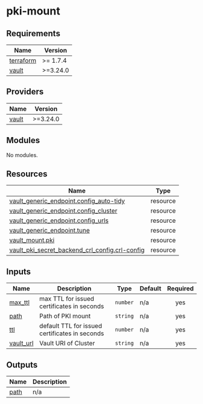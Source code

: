 # pki-mount

<!-- BEGIN_TF_DOCS -->
## Requirements

| Name | Version |
|------|---------|
| <a name="requirement_terraform"></a> [terraform](#requirement\_terraform) | >= 1.7.4 |
| <a name="requirement_vault"></a> [vault](#requirement\_vault) | >=3.24.0 |

## Providers

| Name | Version |
|------|---------|
| <a name="provider_vault"></a> [vault](#provider\_vault) | >=3.24.0 |

## Modules

No modules.

## Resources

| Name | Type |
|------|------|
| [vault_generic_endpoint.config_auto-tidy](https://registry.terraform.io/providers/hashicorp/vault/latest/docs/resources/generic_endpoint) | resource |
| [vault_generic_endpoint.config_cluster](https://registry.terraform.io/providers/hashicorp/vault/latest/docs/resources/generic_endpoint) | resource |
| [vault_generic_endpoint.config_urls](https://registry.terraform.io/providers/hashicorp/vault/latest/docs/resources/generic_endpoint) | resource |
| [vault_generic_endpoint.tune](https://registry.terraform.io/providers/hashicorp/vault/latest/docs/resources/generic_endpoint) | resource |
| [vault_mount.pki](https://registry.terraform.io/providers/hashicorp/vault/latest/docs/resources/mount) | resource |
| [vault_pki_secret_backend_crl_config.crl-config](https://registry.terraform.io/providers/hashicorp/vault/latest/docs/resources/pki_secret_backend_crl_config) | resource |

## Inputs

| Name | Description | Type | Default | Required |
|------|-------------|------|---------|:--------:|
| <a name="input_max_ttl"></a> [max\_ttl](#input\_max\_ttl) | max TTL for issued certificates in seconds | `number` | n/a | yes |
| <a name="input_path"></a> [path](#input\_path) | Path of PKI mount | `string` | n/a | yes |
| <a name="input_ttl"></a> [ttl](#input\_ttl) | default TTL for issued certificates in seconds | `number` | n/a | yes |
| <a name="input_vault_url"></a> [vault\_url](#input\_vault\_url) | Vault URI of Cluster | `string` | n/a | yes |

## Outputs

| Name | Description |
|------|-------------|
| <a name="output_path"></a> [path](#output\_path) | n/a |
<!-- END_TF_DOCS -->
